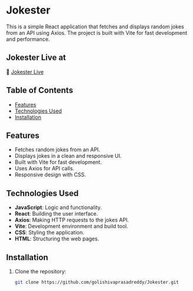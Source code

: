 # Jokester

This is a simple React application that fetches and displays random jokes from an API using Axios. The project is built with Vite for fast development and performance.

## Jokester Live at
🔗 [Jokester Live](https://jokester-seven.vercel.app/)

## Table of Contents
- [Features](#features)
- [Technologies Used](#technologies-used)
- [Installation](#installation)

 
## Features
- Fetches random jokes from an API.
- Displays jokes in a clean and responsive UI.
- Built with Vite for fast development.
- Uses Axios for API calls.
- Responsive design with CSS.

## Technologies Used
- **JavaScript**: Logic and functionality.
- **React**: Building the user interface.
- **Axios**: Making HTTP requests to the jokes API.
- **Vite**: Development environment and build tool.
- **CSS**: Styling the application.
- **HTML**: Structuring the web pages.

## Installation
1. Clone the repository:
   ```bash
   git clone https://github.com/golishivaprasadreddy/Jokester.git
